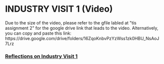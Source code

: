 # INDUSTRY VISIT 1 (Video)

<h4></h4>
Due to the size of the video, please refer to the gfile labled at "tis assignment 2" for the google drive link that leads to the video. Alternatively, you can copy and paste this link: https://drive.google.com/drive/folders/16ZqoKnbvPzYzWss1zk0HBU_NsAoJ7Lrz

<h3><ins>Reflections on Industry Visit 1</ins></h3>
<h4></h4>

